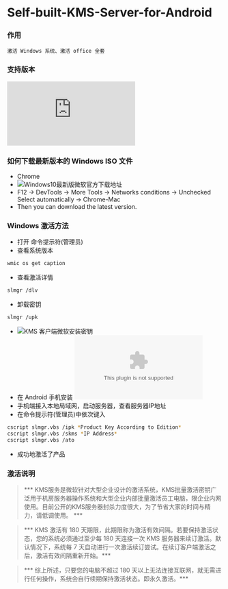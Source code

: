# Self-built-KMS-Server-for-Android
### 作用
` 激活 Windows 系统、激活 office 全套 `
### 支持版本
![Supportted Version](https://raw.githubusercontent.com/lightningwar/Self-built-KMS-Server-for-Android/master/Supportted%20Version.txt)
### 如何下载最新版本的 Windows ISO 文件
- Chrome
- ![Windows10最新版微软官方下载地址](https://www.microsoft.com/zh-cn/software-download/windows10ISO/)
- F12 → DevTools → More Tools → Networks conditions → Unchecked Select automatically → Chrome-Mac
- Then you can download the latest version.

### Windows 激活方法
- 打开 命令提示符(管理员)
- 查看系统版本
```bash
wmic os get caption
```
- 查看激活详情
```bash
slmgr /dlv
```
- 卸载密钥
```bash
slmgr /upk
```
- ![KMS 客户端微软安装密钥](https://docs.microsoft.com/en-us/windows-server/get-started/kmsclientkeys)
- 在 Android 手机安装 ![KMS-Server-Client.apk](https://github.com/lightningwar/Self-built-KMS-Server-for-Android/releases/download/v1.0/KMS-Server-Client.apk)
- 手机端接入本地局域网，启动服务器，查看服务器IP地址
- 在命令提示符(管理员)中依次键入
```bash
cscript slmgr.vbs /ipk *Product Key According to Edition*
cscript slmgr.vbs /skms *IP Address*
cscript slmgr.vbs /ato
```
- 成功地激活了产品

### 激活说明
>*** KMS服务是微软针对大型企业设计的激活系统，KMS批量激活密钥广泛用于机房服务器操作系统和大型企业内部批量激活员工电脑，限企业内网使用。目前公开的KMS服务器封杀力度很大，为了节省大家的时间与精力，请低调使用。 ***

>*** KMS 激活有 180 天期限，此期限称为激活有效间隔。若要保持激活状态，您的系统必须通过至少每 180 天连接一次 KMS 服务器来续订激活。默认情况下，系统每 7 天自动进行一次激活续订尝试。在续订客户端激活之后，激活有效间隔重新开始。***

>*** 综上所述，只要您的电脑不超过 180 天以上无法连接互联网，就无需进行任何操作，系统会自行续期保持激活状态。即永久激活。***

